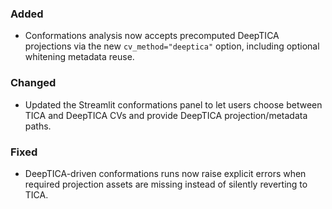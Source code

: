 ### Added
- Conformations analysis now accepts precomputed DeepTICA projections via the new `cv_method="deeptica"` option, including optional whitening metadata reuse.

### Changed
- Updated the Streamlit conformations panel to let users choose between TICA and DeepTICA CVs and provide DeepTICA projection/metadata paths.

### Fixed
- DeepTICA-driven conformations runs now raise explicit errors when required projection assets are missing instead of silently reverting to TICA.
